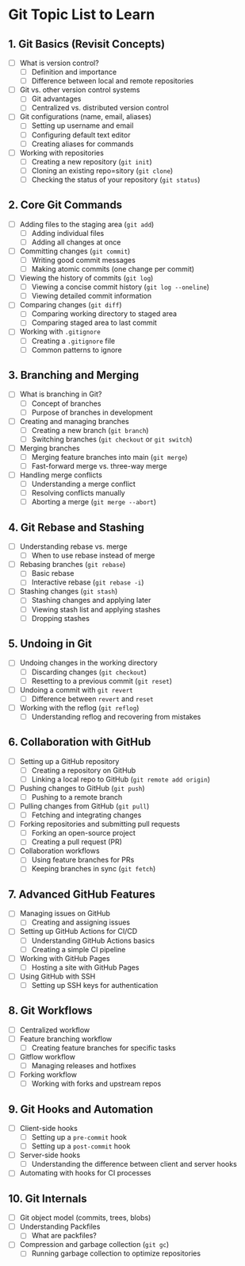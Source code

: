 # Git Topic List to Learn
## 1. Git Basics (Revisit Concepts)
  - [ ] What is version control?
    - [ ] Definition and importance
    - [ ] Difference between local and remote repositories
  - [ ] Git vs. other version control systems
    - [ ] Git advantages
    - [ ] Centralized vs. distributed version control
  - [ ] Git configurations (name, email, aliases)
    - [ ] Setting up username and email
    - [ ] Configuring default text editor
    - [ ] Creating aliases for commands
  - [ ] Working with repositories
    - [ ] Creating a new repository (`git init`)
    - [ ] Cloning an existing repo=sitory (`git clone`)
    - [ ] Checking the status of your repository (`git status`)

## 2. Core Git Commands
  - [ ] Adding files to the staging area (`git add`)
    - [ ] Adding individual files
    - [ ] Adding all changes at once
  - [ ] Committing changes (`git commit`)
    - [ ] Writing good commit messages
    - [ ] Making atomic commits (one change per commit)
  - [ ] Viewing the history of commits (`git log`)
    - [ ] Viewing a concise commit history (`git log --oneline`)
    - [ ] Viewing detailed commit information
  - [ ] Comparing changes (`git diff`)
    - [ ] Comparing working directory to staged area
    - [ ] Comparing staged area to last commit
  - [ ] Working with `.gitignore`
    - [ ] Creating a `.gitignore` file
    - [ ] Common patterns to ignore

## 3. Branching and Merging
  - [ ] What is branching in Git?
    - [ ] Concept of branches
    - [ ] Purpose of branches in development
  - [ ] Creating and managing branches
    - [ ] Creating a new branch (`git branch`)
    - [ ] Switching branches (`git checkout` or `git switch`)
  - [ ] Merging branches
    - [ ] Merging feature branches into main (`git merge`)
    - [ ] Fast-forward merge vs. three-way merge
  - [ ] Handling merge conflicts
    - [ ] Understanding a merge conflict
    - [ ] Resolving conflicts manually
    - [ ] Aborting a merge (`git merge --abort`)

## 4. Git Rebase and Stashing
  - [ ] Understanding rebase vs. merge
    - [ ] When to use rebase instead of merge
  - [ ] Rebasing branches (`git rebase`)
    - [ ] Basic rebase
    - [ ] Interactive rebase (`git rebase -i`)
  - [ ] Stashing changes (`git stash`)
    - [ ] Stashing changes and applying later
    - [ ] Viewing stash list and applying stashes
    - [ ] Dropping stashes

## 5. Undoing in Git
  - [ ] Undoing changes in the working directory
    - [ ] Discarding changes (`git checkout`)
    - [ ] Resetting to a previous commit (`git reset`)
  - [ ] Undoing a commit with `git revert`
    - [ ] Difference between `revert` and `reset`
  - [ ] Working with the reflog (`git reflog`)
    - [ ] Understanding reflog and recovering from mistakes

## 6. Collaboration with GitHub
  - [ ] Setting up a GitHub repository
    - [ ] Creating a repository on GitHub
    - [ ] Linking a local repo to GitHub (`git remote add origin`)
  - [ ] Pushing changes to GitHub (`git push`)
    - [ ] Pushing to a remote branch
  - [ ] Pulling changes from GitHub (`git pull`)
    - [ ] Fetching and integrating changes
  - [ ] Forking repositories and submitting pull requests
    - [ ] Forking an open-source project
    - [ ] Creating a pull request (PR)
  - [ ] Collaboration workflows
    - [ ] Using feature branches for PRs
    - [ ] Keeping branches in sync (`git fetch`)

## 7. Advanced GitHub Features
  - [ ] Managing issues on GitHub
    - [ ] Creating and assigning issues
  - [ ] Setting up GitHub Actions for CI/CD
    - [ ] Understanding GitHub Actions basics
    - [ ] Creating a simple CI pipeline
  - [ ] Working with GitHub Pages
    - [ ] Hosting a site with GitHub Pages
  - [ ] Using GitHub with SSH
    - [ ] Setting up SSH keys for authentication

## 8. Git Workflows
  - [ ] Centralized workflow
  - [ ] Feature branching workflow
    - [ ] Creating feature branches for specific tasks
  - [ ] Gitflow workflow
    - [ ] Managing releases and hotfixes
  - [ ] Forking workflow
    - [ ] Working with forks and upstream repos

## 9. Git Hooks and Automation
  - [ ] Client-side hooks
    - [ ] Setting up a `pre-commit` hook
    - [ ] Setting up a `post-commit` hook
  - [ ] Server-side hooks
    - [ ] Understanding the difference between client and server hooks
  - [ ] Automating with hooks for CI processes

## 10. Git Internals
  - [ ] Git object model (commits, trees, blobs)
  - [ ] Understanding Packfiles
    - [ ] What are packfiles?
  - [ ] Compression and garbage collection (`git gc`)
    - [ ] Running garbage collection to optimize repositories
